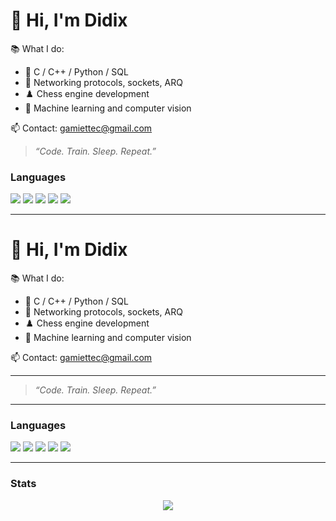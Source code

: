 # 👋 Hi, I'm Didix

📚 What I do:
- 🔧 C / C++ / Python / SQL
- 📡 Networking protocols, sockets, ARQ
- ♟️ Chess engine development
- 🧠 Machine learning and computer vision

📫 Contact: [gamiettec@gmail.com](mailto:gamiettec@gmail.com)


> _“Code. Train. Sleep. Repeat.”_


### Languages  
<p>
  <img src="https://img.shields.io/badge/C-00599C?style=for-the-badge&logo=c&logoColor=white"/>
  <img src="https://img.shields.io/badge/C++-00599C?style=for-the-badge&logo=c%2b%2b&logoColor=white"/>
  <img src="https://img.shields.io/badge/Python-3776AB?style=for-the-badge&logo=python&logoColor=white"/>
  <img src="https://img.shields.io/badge/Shell-121011?style=for-the-badge&logo=gnu-bash&logoColor=white" />
  <img src="https://img.shields.io/badge/SQL-4479A1?style=for-the-badge&logo=postgresql&logoColor=white" />
</p>

---

# 👋 Hi, I'm Didix

📚 What I do:
- 🔧 C / C++ / Python / SQL
- 📡 Networking protocols, sockets, ARQ
- ♟️ Chess engine development
- 🧠 Machine learning and computer vision

📫 Contact: [gamiettec@gmail.com](mailto:gamiettec@gmail.com)

---

> _“Code. Train. Sleep. Repeat.”_

---

### Languages  
<p>
  <img src="https://img.shields.io/badge/C-00599C?style=for-the-badge&logo=c&logoColor=white"/>
  <img src="https://img.shields.io/badge/C++-00599C?style=for-the-badge&logo=c%2b%2b&logoColor=white"/>
  <img src="https://img.shields.io/badge/Python-3776AB?style=for-the-badge&logo=python&logoColor=white"/>
  <img src="https://img.shields.io/badge/Shell-121011?style=for-the-badge&logo=gnu-bash&logoColor=white" />
  <img src="https://img.shields.io/badge/SQL-4479A1?style=for-the-badge&logo=postgresql&logoColor=white" />
</p>

---

### Stats  
<p align="center">
  <img src="https://github-readme-stats.vercel.app/api/top-langs/?username=didix-gmt&layout=donut&theme=dark&langs_count=10&bg_color=00000000" />
</p>

